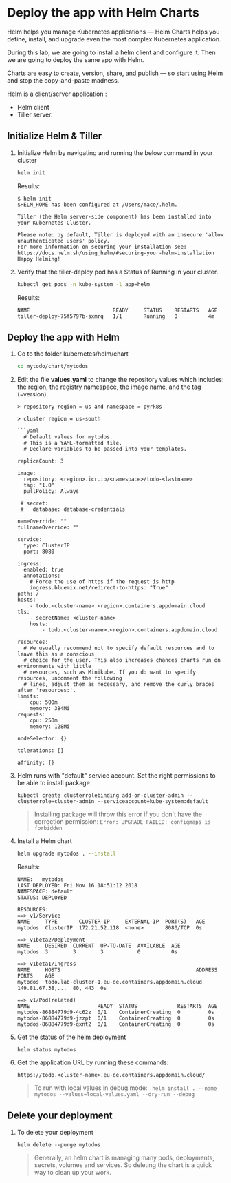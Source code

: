 # Deploy the app with Helm Charts

Helm helps you manage Kubernetes applications — Helm Charts helps you define, install, and upgrade even the most complex Kubernetes application.

During this lab, we are going to install a helm client and configure it. Then we are going to deploy the same app with Helm.

Charts are easy to create, version, share, and publish — so start using Helm and stop the copy-and-paste madness.

Helm is a client/server application :
* Helm client
* Tiller server.

## Initialize Helm & Tiller

1. Initialize Helm by navigating and running the below command in your cluster
    ```sh
    helm init
    ```

    Results:
    ```
    $ helm init
    $HELM_HOME has been configured at /Users/mace/.helm.

    Tiller (the Helm server-side component) has been installed into your Kubernetes Cluster.

    Please note: by default, Tiller is deployed with an insecure 'allow unauthenticated users' policy.
    For more information on securing your installation see: https://docs.helm.sh/using_helm/#securing-your-helm-installation
    Happy Helming!
    ```

1. Verify that the tiller-deploy pod has a Status of Running in your cluster.
    ```sh
    kubectl get pods -n kube-system -l app=helm
    ```

    Results:
    ```
    NAME                           READY     STATUS    RESTARTS   AGE
    tiller-deploy-75f5797b-sxmrq   1/1       Running   0          4m
    ```

## Deploy the app with Helm

1. Go to the folder kubernetes/helm/chart
    ```sh
    cd mytodo/chart/mytodos
    ```

1. Edit the file **values.yaml** to change the repository values which includes: the region, the registry namespace, the image name, and the tag (=version).
    ```
    > repository region = us and namespace = pyrk8s

    > cluster region = us-south

    ```yaml
      # Default values for mytodos.
      # This is a YAML-formatted file.
      # Declare variables to be passed into your templates.

    replicaCount: 3

    image:
      repository: <region>.icr.io/<namespace>/todo-<lastname>
      tag: "1.0"
      pullPolicy: Always

     # secret:
     #   database: database-credentials

    nameOverride: ""
    fullnameOverride: ""

    service:
      type: ClusterIP
      port: 8080

    ingress:
      enabled: true
      annotations:
        # Force the use of https if the request is http
        ingress.bluemix.net/redirect-to-https: "True"
    path: /
    hosts:
        - todo.<cluster-name>.<region>.containers.appdomain.cloud
    tls:
        - secretName: <cluster-name>
        hosts:
            - todo.<cluster-name>.<region>.containers.appdomain.cloud

    resources:
      # We usually recommend not to specify default resources and to leave this as a conscious
      # choice for the user. This also increases chances charts run on environments with little
      # resources, such as Minikube. If you do want to specify resources, uncomment the following
      # lines, adjust them as necessary, and remove the curly braces after 'resources:'.
    limits:
        cpu: 500m
        memory: 384Mi
    requests:
        cpu: 250m
        memory: 128Mi

    nodeSelector: {}

    tolerations: []

    affinity: {}
    ```

1. Helm runs with "default" service account. Set the right permissions to be able to install package
    ```
    kubectl create clusterrolebinding add-on-cluster-admin --clusterrole=cluster-admin --serviceaccount=kube-system:default
    ```
    > Installing package will throw this error if you don't have the correction permission: `Error: UPGRADE FAILED: configmaps is forbidden`

1. Install a Helm chart
    ```sh
    helm upgrade mytodos . --install
    ```

    Results:
    ```
    NAME:   mytodos
    LAST DEPLOYED: Fri Nov 16 18:51:12 2018
    NAMESPACE: default
    STATUS: DEPLOYED

    RESOURCES:
    ==> v1/Service
    NAME     TYPE       CLUSTER-IP     EXTERNAL-IP  PORT(S)   AGE
    mytodos  ClusterIP  172.21.52.118  <none>       8080/TCP  0s

    ==> v1beta2/Deployment
    NAME     DESIRED  CURRENT  UP-TO-DATE  AVAILABLE  AGE
    mytodos  3        3        3           0          0s

    ==> v1beta1/Ingress
    NAME     HOSTS                                            ADDRESS           PORTS    AGE
    mytodos  todo.lab-cluster-1.eu-de.containers.appdomain.cloud  149.81.67.38,...  80, 443  0s

    ==> v1/Pod(related)
    NAME                      READY  STATUS             RESTARTS  AGE
    mytodos-86884779d9-4c62z  0/1    ContainerCreating  0         0s
    mytodos-86884779d9-jzzpt  0/1    ContainerCreating  0         0s
    mytodos-86884779d9-qxnt2  0/1    ContainerCreating  0         0s
    ```

1. Get the status of the helm deployment
    ```
    helm status mytodos
    ```

1. Get the application URL by running these commands:
    ```
    https://todo.<cluster-name>.eu-de.containers.appdomain.cloud/
    ```

    > To run with local values in debug mode: ```
    helm install . --name mytodos --values=local-values.yaml --dry-run --debug```

## Delete your deployment

1. To delete your deployment
    ```
    helm delete --purge mytodos
    ```

    > Generally, an helm chart is managing many pods, deployments, secrets, volumes and services. So deleting the chart is a quick way to clean up your work.